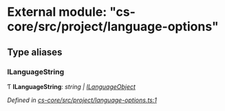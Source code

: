 # External module: "cs-core/src/project/language-options"

## Type aliases

###  ILanguageString

Ƭ **ILanguageString**: *string | [ILanguageObject](../interfaces/_cs_core_src_project_language_options_.ilanguageobject.md)*

*Defined in [cs-core/src/project/language-options.ts:1](https://github.com/RichardHovenkamp/csnext/blob/0e0b9b29/packages/cs-core/src/project/language-options.ts#L1)*
